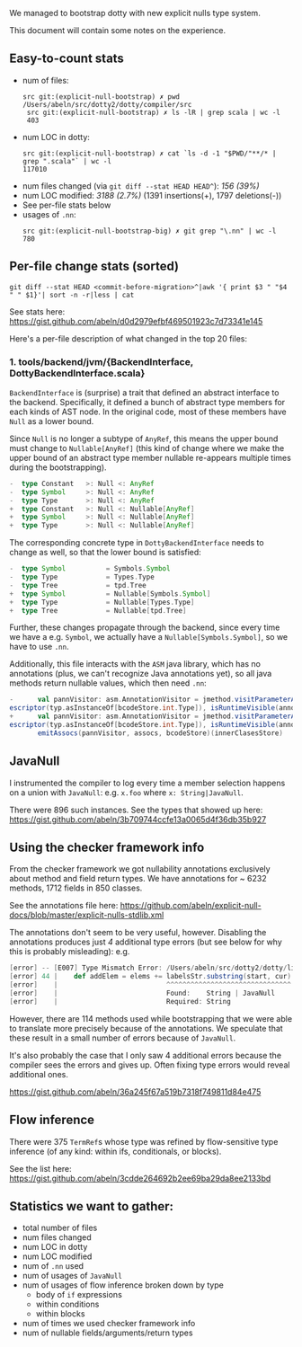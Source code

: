 We managed to bootstrap dotty with new explicit nulls type system.

This document will contain some notes on the experience.

## Easy-to-count stats
  * num of files:
    ```
    src git:(explicit-null-bootstrap) ✗ pwd
    /Users/abeln/src/dotty2/dotty/compiler/src
     src git:(explicit-null-bootstrap) ✗ ls -lR | grep scala | wc -l
     403
    ```
  * num LOC in dotty:
    ```
    src git:(explicit-null-bootstrap) ✗ cat `ls -d -1 "$PWD/"**/* | grep ".scala"` | wc -l
    117010
    ```
  * num files changed (via `git diff --stat HEAD HEAD^`): *156 (39%)*
  * num LOC modified: *3188 (2.7%)* (1391 insertions(+), 1797 deletions(-))
  * See per-file stats below
  * usages of `.nn`:
    ```
    src git:(explicit-null-bootstrap-big) ✗ git grep "\.nn" | wc -l
    780
    ```
    
## Per-file change stats (sorted)
`git diff --stat HEAD <commit-before-migration>^|awk '{ print $3 " "$4 " " $1}'| sort -n -r|less | cat`

See stats here: https://gist.github.com/abeln/d0d2979efbf469501923c7d73341e145    

Here's a per-file description of what changed in the top 20 files:

### 1. tools/backend/jvm/{BackendInterface, DottyBackendInterface.scala}

`BackendInterface` is (surprise) a trait that defined an abstract interface to the backend.
Specifically, it defined a bunch of abstract type members for each kinds of AST node. In the original code, most of these
members have `Null` as a lower bound. 

Since `Null` is no longer a subtype of `AnyRef`, this means the upper bound must change to `Nullable[AnyRef]` (this kind of change where we make the upper bound of an abstract type member nullable re-appears multiple times during the bootstrapping).

```scala
-  type Constant   >: Null <: AnyRef
-  type Symbol     >: Null <: AnyRef
-  type Type       >: Null <: AnyRef
+  type Constant   >: Null <: Nullable[AnyRef]
+  type Symbol     >: Null <: Nullable[AnyRef]
+  type Type       >: Null <: Nullable[AnyRef]
```

The corresponding concrete type in `DottyBackendInterface` needs to change as well, so that the lower bound is satisfied:
```scala
-  type Symbol          = Symbols.Symbol
-  type Type            = Types.Type
-  type Tree            = tpd.Tree
+  type Symbol          = Nullable[Symbols.Symbol]
+  type Type            = Nullable[Types.Type]
+  type Tree            = Nullable[tpd.Tree]
```

Further, these changes propagate through the backend, since every time we have a e.g. `Symbol`, we actually have a `Nullable[Symbols.Symbol]`, so we have to use `.nn`.

Additionally, this file interacts with the `ASM` java library, which has no annotations (plus, we can't recognize Java annotations yet), so all java methods return nullable values, which then need `.nn`:
```scala
-      val pannVisitor: asm.AnnotationVisitor = jmethod.visitParameterAnnotation(idx, innerClasesStore.typeD
escriptor(typ.asInstanceOf[bcodeStore.int.Type]), isRuntimeVisible(annot))
+      val pannVisitor: asm.AnnotationVisitor = jmethod.visitParameterAnnotation(idx, innerClasesStore.typeD
escriptor(typ.asInstanceOf[bcodeStore.int.Type]), isRuntimeVisible(annot)).nn
       emitAssocs(pannVisitor, assocs, bcodeStore)(innerClasesStore)
```
   
## JavaNull

I instrumented the compiler to log every time a member selection happens on a union with `JavaNull`: e.g. `x.foo` where `x: String|JavaNull`.

There were 896 such instances. See the types that showed up here: https://gist.github.com/abeln/3b709744ccfe13a0065d4f36db35b927 
   
## Using the checker framework info

From the checker framework we got nullability annotations exclusively about method and field return types.
We have annotations for ~ 6232 methods, 1712 fields in 850 classes.

See the annotations file here: https://github.com/abeln/explicit-null-docs/blob/master/explicit-nulls-stdlib.xml

The annotations don't seem to be very useful, however. Disabling the annotations produces just _4_ additional type errors (but see below for why this is probably misleading):
e.g.
```scala
[error] -- [E007] Type Mismatch Error: /Users/abeln/src/dotty2/dotty/library/src-bootstrapped/scala/reflect/GenericClass.scala:44:46
[error] 44 |    def addElem = elems += labelsStr.substring(start, cur)
[error]    |                           ^^^^^^^^^^^^^^^^^^^^^^^^^^^^^^^
[error]    |                           Found:    String | JavaNull
[error]    |                           Required: String
```
    
However, there are 114 methods used while bootstrapping that we were able to translate more precisely because of the annotations. We speculate that these result in a small number of errors because of `JavaNull`.

It's also probably the case that I only saw 4 additional errors because the compiler sees the errors and gives up. Often fixing type errors would reveal additional ones.

https://gist.github.com/abeln/36a245f67a519b7318f749811d84e475

## Flow inference

There were 375 `TermRef`s whose type was refined by flow-sensitive type inference (of any kind: within ifs, conditionals, or blocks).

See the list here: https://gist.github.com/abeln/3cdde264692b2ee69ba29da8ee2133bd
   
## Statistics we want to gather:
  * total number of files
  * num files changed
  * num LOC in dotty
  * num LOC modified
  * num of `.nn` used
  * num of usages of `JavaNull`
  * num of usages of flow inference broken down by type
    - body of `if` expressions
    - within conditions
    - within blocks
  * num of times we used checker framework info
  * num of nullable fields/arguments/return types
